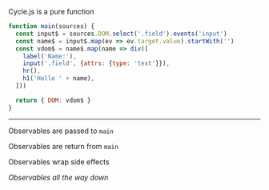 Cycle.js is a pure function

```javascript
function main(sources) {
  const input$ = sources.DOM.select('.field').events('input')
  const name$ = input$.map(ev => ev.target.value).startWith('')
  const vdom$ = name$.map(name => div([
    label('Name:'),
    input('.field', {attrs: {type: 'text'}}),
    hr(),
    h1('Hello ' + name),
  ]))

  return { DOM: vdom$ }
}
```

---

Observables are passed to `main`

Observables are return from `main`

Observables wrap side effects

_Observables all the way down_

